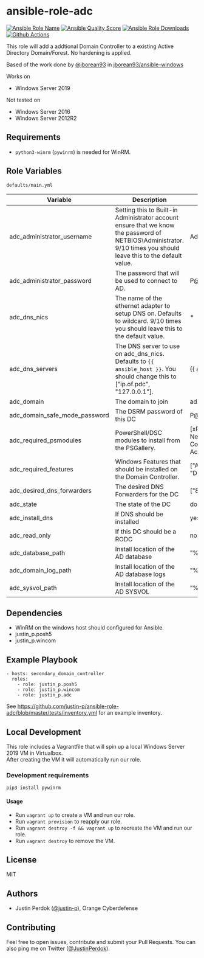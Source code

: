 # ansible-role-adc


[![Ansible Role Name](https://img.shields.io/ansible/role/51179?label=Role%20Name&logo=ansible&style=flat-square)](https://galaxy.ansible.com/justin_p/adc)
[![Ansible Quality Score](https://img.shields.io/ansible/quality/51179?label=Ansible%20Quality%20Score&logo=ansible&style=flat-square)](https://galaxy.ansible.com/justin_p/adc)
[![Ansible Role Downloads](https://img.shields.io/ansible/role/d/51179?label=Ansible%20Role%20Downloads&logo=ansible&style=flat-square)](https://galaxy.ansible.com/justin_p/adc)
[![Github Actions](https://img.shields.io/github/workflow/status/justin-p/ansible-role-adc/CI?label=Github%20Actions&logo=github&style=flat-square)](https://github.com/justin-p/ansible-role-adc/actions)

This role will add a addtional Domain Controller to a existing Active Directory Domain/Forest. No hardening is applied.

Based of the work done by [@jborean93](https://github.com/jborean93) in [jborean93/ansible-windows](https://github.com/jborean93/ansible-windows)

Works on

- Windows Server 2019

Not tested on

- Windows Server 2016
- Windows Server 2012R2

## Requirements

- `python3-winrm` (`pywinrm`) is needed for WinRM.

## Role Variables

`defaults/main.yml`

| Variable                      | Description                                                                                                                                                      | Default value                                                                            |
| ----------------------------- | ---------------------------------------------------------------------------------------------------------------------------------------------------------------- | ---------------------------------------------------------------------------------------- |
| adc_administrator_username    | Setting this to Built-in Administrator account ensure that we know the password of NETBIOS\Administrator. 9/10 times you should leave this to the default value. | Administrator                                                                            |
| adc_administrator_password    | The password that will be used to connect to AD.                                                                                                                 | P@ssw0rd!                                                                                |
| adc_dns_nics                  | The name of the ethernet adapter to setup DNS on. Defaults to wildcard. 9/10 times you should leave this to the default value.                                   | *                                                                                        |
| adc_dns_servers               | The DNS server to use on adc_dns_nics. Defaults to `{{ ansible_host }}`. You should change this to ["ip.of.pdc", "127.0.0.1"].                                   | {{ ansible_host }}                                                                       |
| adc_domain                    | The domain to join                                                                                                                                               | ad.example.test                                                                          |
| adc_domain_safe_mode_password | The DSRM password of this DC                                                                                                                                     | P@ssw0rd!                                                                                |
| adc_required_psmodules        | PowerShell/DSC modules to install from the PSGallery.                                                                                                            | [xPSDesiredStateConfiguration, NetworkingDsc, ComputerManagementDsc, ActiveDirectoryDsc] |
| adc_required_features         | Windows Features that should be installed on the Domain Controller.                                                                                              | ["AD-domain-services", "DNS"]                                                            |
| adc_desired_dns_forwarders    | The desired DNS Forwarders for the DC                                                                                                                            | ["8.8.8.8", "8.8.4.4"]                                                                   |
| adc_state                     | The state of the DC                                                                                                                                              | domain_controller                                                                        |
| adc_install_dns               | If DNS should be installed                                                                                                                                       | yes                                                                                      |
| adc_read_only                 | If this DC should be a RODC                                                                                                                                      | no                                                                                       |
| adc_database_path             | Install location of the AD database                                                                                                                              | "%SYSTEMROOT%\\NTDS"                                                                     |
| adc_domain_log_path           | Install location of the AD database logs                                                                                                                         | "%SYSTEMROOT%\\NTDS"                                                                     |
| adc_sysvol_path               | Install location of the AD SYSVOL                                                                                                                                | "%SYSTEMROOT%\\SYSVOL"                                                                   |

## Dependencies

- WinRM on the windows host should configured for Ansible.
- justin_p.posh5
- justin_p.wincom

## Example Playbook

    - hosts: secondary_domain_controller
      roles:
        - role: justin_p.posh5
        - role: justin_p.wincom
        - role: justin_p.adc

See https://github.com/justin-p/ansible-role-adc/blob/master/tests/inventory.yml for an example inventory.

## Local Development

This role includes a Vagrantfile that will spin up a local Windows Server 2019 VM in Virtualbox.  
After creating the VM it will automatically run our role.

### Development requirements

`pip3 install pywinrm`

#### Usage

- Run `vagrant up` to create a VM and run our role.
- Run `vagrant provision` to reapply our role.
- Run `vagrant destroy -f && vagrant up` to recreate the VM and run our role.
- Run `vagrant destroy` to remove the VM.

## License

MIT

## Authors

- Justin Perdok ([@justin-p](https://github.com/justin-p/)), Orange Cyberdefense

## Contributing

Feel free to open issues, contribute and submit your Pull Requests. You can also ping me on Twitter ([@JustinPerdok](https://twitter.com/JustinPerdok)).
